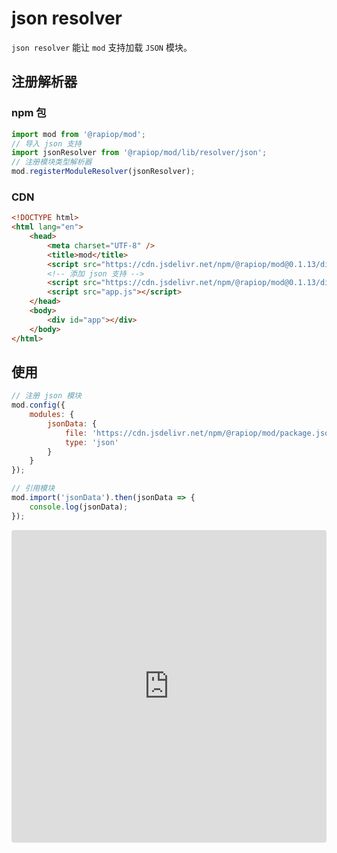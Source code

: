 # json resolver

`json resolver` 能让 `mod` 支持加载 `JSON` 模块。

## 注册解析器

### npm 包

```js
import mod from '@rapiop/mod';
// 导入 json 支持
import jsonResolver from '@rapiop/mod/lib/resolver/json';
// 注册模块类型解析器
mod.registerModuleResolver(jsonResolver);
```

### CDN

```html
<!DOCTYPE html>
<html lang="en">
    <head>
        <meta charset="UTF-8" />
        <title>mod</title>
        <script src="https://cdn.jsdelivr.net/npm/@rapiop/mod@0.1.13/dist/mod.min.js"></script>
        <!-- 添加 json 支持 -->
        <script src="https://cdn.jsdelivr.net/npm/@rapiop/mod@0.1.13/dist/resolver-json.min.js"></script>
        <script src="app.js"></script>
    </head>
    <body>
        <div id="app"></div>
    </body>
</html>
```

## 使用

```js
// 注册 json 模块
mod.config({
    modules: {
        jsonData: {
            file: 'https://cdn.jsdelivr.net/npm/@rapiop/mod/package.json',
            type: 'json'
        }
    }
});

// 引用模块
mod.import('jsonData').then(jsonData => {
    console.log(jsonData);
});
```

<iframe src="https://codesandbox.io/embed/mod-resolver-json-gssh7?fontsize=14&hidenavigation=1&theme=dark"
    style="width:100%; height:500px; border:0; border-radius: 4px; overflow:hidden;"
    title="mod resolver json"
    allow="accelerometer; ambient-light-sensor; camera; encrypted-media; geolocation; gyroscope; hid; microphone; midi; payment; usb; vr; xr-spatial-tracking"
    sandbox="allow-forms allow-modals allow-popups allow-presentation allow-same-origin allow-scripts"
></iframe>
